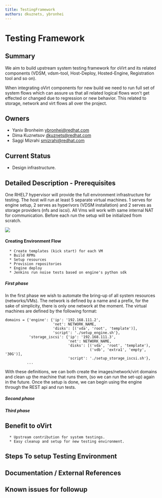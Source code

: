 ```yaml
---
title: TestingFramework
authors: dkuznets, ybronhei
---
```


# Testing Framework

## Summary

We aim to build upstream system testing framework for oVirt and its related components (VDSM, vdsm-tool, Host-Deploy, Hosted-Engine, Registration tool and so on).

When integrating oVirt components for new build we need to run full set of system flows which can assure us that all related logical flows won't get effected or changed due to regression or new behavior. This related to storage, network and virt flows all over the project.

## Owners

*   Yaniv Bronheim <ybronhei@redhat.com>
*   Dima Kuznetsov <dkuznets@redhat.com>
*   Saggi Mizrahi <smizrahi@redhat.com>

## Current Status

*   Design infrastructure.

## Detailed Description - Prerequisites

One RHEL7 hypervisor will provide the full environment infrastructure for testing. The host will run at least 5 separate virtual machines. 1 serves for engine setup, 2 serves as hyperivors (VDSM installation) and 2 serves as storage providers (nfs and iscsi). All Vms will work with same internal NAT for communication.
Before each run the setup will be initialized from scratch.

![](/images/wiki/TestingEnv.png)

#### Creating Environment Flow

      * Create templates (kick start) for each VM
      * Build RPMs
      * Setup resources
      * Provision repositories
      * Engine deploy
      * Jenkins run noise tests based on engine's python sdk

##### First phase

In the first phase we wish to automate the bring-up of all system resources (networks/VMs).
The network is defined by a name and a prefix, for the sake of simplicity, there is only one network at the moment.
The virtual machines are defined by the following format:

    domains = {'engine': {'ip': '192.168.111.2',
                          'net': NETWORK_NAME,
                          'disks': [('vda', 'root', 'template')],
                          'script': './setup_engine.sh'},
               'storage_iscsi': {'ip': '192.168.111.3',
                                 'net': NETWORK_NAME,
                                 'disks': [('vda', 'root', 'template'),
                                           ('vdb', 'extra1', 'empty', '30G')],
                                 'script': './setup_storage_iscsi.sh'},
              ...

With these definitions, we can both create the images/network/virt domains and clean up the machine that runs them, (so we can run the set-up) again in the future. Once the setup is done, we can begin using the engine through the REST api and run tests.

##### Second phase

##### Third phase

## Benefit to oVirt

      * Upstream contribution for system testings.
      * Easy cleanup and setup for new testing environment.

## Steps To setup Testing Environment

## Documentation / External References

## Known issues for followup

